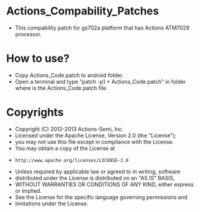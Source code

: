 Actions_Compability_Patches
===========================
- This compability patch for gs702a platform that has Actions ATM7029 processor.

How to use?
===========
- Copy Actions_Code.patch to android folder.
- Open a terminal and type "patch -p1 < Actions_Code.patch" in folder where is the Actions_Code.patch file.

Copyrights
==========
* Copyright (C) 2012-2013 Actions-Semi, Inc.
* Licensed under the Apache License, Version 2.0 (the "License");
* you may not use this file except in compliance with the License.
* You may obtain a copy of the License at
*     http://www.apache.org/licenses/LICENSE-2.0
* Unless required by applicable law or agreed to in writing, software
* distributed under the License is distributed on an "AS IS" BASIS,
* WITHOUT WARRANTIES OR CONDITIONS OF ANY KIND, either express or implied.
* See the License for the specific language governing permissions and
* limitations under the License.